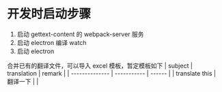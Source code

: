 # 开发时启动步骤

1. 启动 gettext-content 的 webpack-server 服务
2. 启动 electron 编译 watch
3. 启动 electron

合并已有的翻译文件，可以导入 excel 模板，暂定模板如下
| subject        | translation | remark |
| -------------- | ----------- | ------ |
| translate this | 翻译一下    |        |
